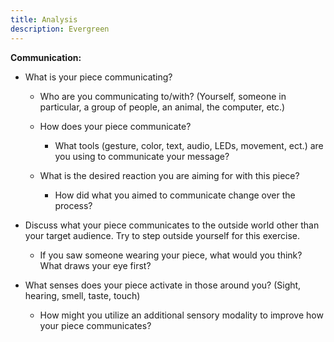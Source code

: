 ```yaml
---
title: Analysis
description: Evergreen
---
```


**Communication:**

- What is your piece communicating?

  - Who are you communicating to/with? (Yourself, someone in particular, a group of people, an animal, the computer, etc.)

  - How does your piece communicate?

    - What tools (gesture, color, text, audio, LEDs, movement, ect.) are you using to communicate your message?

  - What is the desired reaction you are aiming for with this piece?

    - How did what you aimed to communicate change over the process?

- Discuss what your piece communicates to the outside world other than your target audience. Try to step outside yourself for this exercise.

  - If you saw someone wearing your piece, what would you think? What draws your eye first?

- What senses does your piece activate in those around you? (Sight, hearing, smell, taste, touch)

  - How might you utilize an additional sensory modality to improve how your piece communicates?
